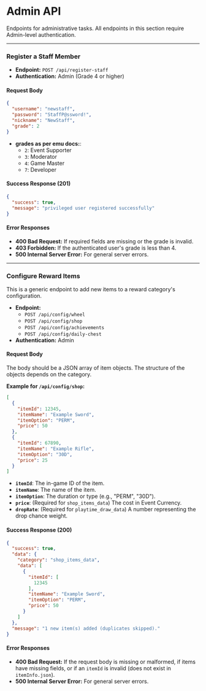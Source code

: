 # Admin API

Endpoints for administrative tasks. All endpoints in this section require Admin-level authentication.

---

### Register a Staff Member

*   **Endpoint:** `POST /api/register-staff`
*   **Authentication:** Admin (Grade 4 or higher)

#### Request Body

```json
{
  "username": "newstaff",
  "password": "StaffP@ssword!",
  "nickname": "NewStaff",
  "grade": 2
}
```
*   **grades as per emu docs:**:
    *   `2`: Event Supporter
    *   `3`: Moderator
    *   `4`: Game Master
    *   `7`: Developer

#### Success Response (201)

```json
{
  "success": true,
  "message": "privileged user registered successfully"
}
```

#### Error Responses

*   **400 Bad Request:** If required fields are missing or the grade is invalid.
*   **403 Forbidden:** If the authenticated user's grade is less than 4.
*   **500 Internal Server Error:** For general server errors.

---

### Configure Reward Items

This is a generic endpoint to add new items to a reward category's configuration.

*   **Endpoint:**
    *   `POST /api/config/wheel`
    *   `POST /api/config/shop`
    *   `POST /api/config/achievements`
    *   `POST /api/config/daily-chest`
*   **Authentication:** Admin

#### Request Body

The body should be a JSON array of item objects. The structure of the objects depends on the category.

**Example for `/api/config/shop`:**

```json
[
  {
    "itemId": 12345,
    "itemName": "Example Sword",
    "itemOption": "PERM",
    "price": 50
  },
  {
    "itemId": 67890,
    "itemName": "Example Rifle",
    "itemOption": "30D",
    "price": 25
  }
]
```

*   **`itemId`**: The in-game ID of the item.
*   **`itemName`**: The name of the item.
*   **`itemOption`**: The duration or type (e.g., "PERM", "30D").
*   **`price`**: (Required for `shop_items_data`) The cost in Event Currency.
*   **`dropRate`**: (Required for `playtime_draw_data`) A number representing the drop chance weight.

#### Success Response (200)

```json
{
  "success": true,
  "data": {
    "category": "shop_items_data",
    "data": [
      {
        "itemId": [
          12345
        ],
        "itemName": "Example Sword",
        "itemOption": "PERM",
        "price": 50
      }
    ]
  },
  "message": "1 new item(s) added (duplicates skipped)."
}
```

#### Error Responses

*   **400 Bad Request:** If the request body is missing or malformed, if items have missing fields, or if an `itemId` is invalid (does not exist in `itemInfo.json`).
*   **500 Internal Server Error:** For general server errors.
